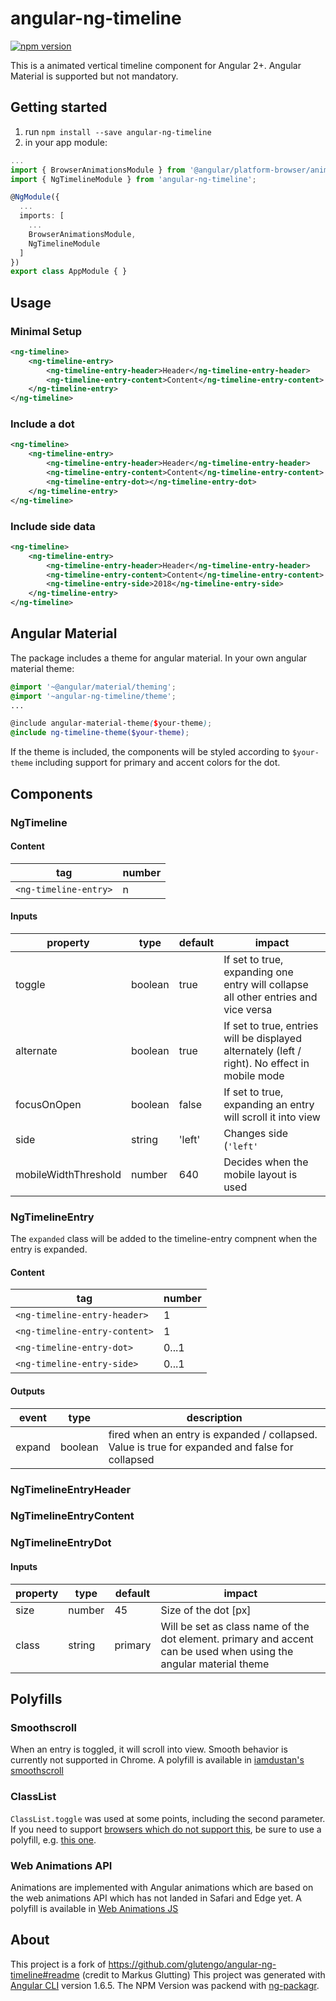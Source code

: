 # angular-ng-timeline

[![npm version](https://badge.fury.io/js/angular-ng-timeline.svg)](https://badge.fury.io/js/angular-ng-timeline)

This is a animated vertical timeline component for Angular 2+. Angular Material is supported but not mandatory.

## Getting started

1) run `npm install --save angular-ng-timeline` 
2) in your app module: 
```typescript
...
import { BrowserAnimationsModule } from '@angular/platform-browser/animations';
import { NgTimelineModule } from 'angular-ng-timeline';

@NgModule({
  ...
  imports: [
    ...
    BrowserAnimationsModule,
    NgTimelineModule
  ]
})
export class AppModule { }
```
## Usage

### Minimal Setup
```xml
<ng-timeline>
    <ng-timeline-entry>
        <ng-timeline-entry-header>Header</ng-timeline-entry-header>
        <ng-timeline-entry-content>Content</ng-timeline-entry-content>
    </ng-timeline-entry>
</ng-timeline>
```

### Include a dot
```xml
<ng-timeline>
    <ng-timeline-entry>
        <ng-timeline-entry-header>Header</ng-timeline-entry-header>
        <ng-timeline-entry-content>Content</ng-timeline-entry-content>
        <ng-timeline-entry-dot></ng-timeline-entry-dot>
    </ng-timeline-entry>
</ng-timeline>
```

### Include side data
```xml
<ng-timeline>
    <ng-timeline-entry>
        <ng-timeline-entry-header>Header</ng-timeline-entry-header>
        <ng-timeline-entry-content>Content</ng-timeline-entry-content>
        <ng-timeline-entry-side>2018</ng-timeline-entry-side>
    </ng-timeline-entry>
</ng-timeline>
```

## Angular Material

The package includes a theme for angular material. In your own angular material theme:

```scss
@import '~@angular/material/theming';
@import '~angular-ng-timeline/theme';
...

@include angular-material-theme($your-theme);
@include ng-timeline-theme($your-theme);
```
If the theme is included, the components will be styled according to `$your-theme` including support for primary and accent colors for the dot.

## Components

### NgTimeline

#### Content
| tag                    | number |
| ---------------------- | ------ |
| `<ng-timeline-entry>` |     n  |

#### Inputs

| property             | type    | default  | impact                                                                                          |
| -------------------- | ------- | -------- | ----------------------------------------------------------------------------------------------- |
| toggle               | boolean | true     | If set to true, expanding one entry will collapse all other entries and vice versa              |
| alternate            | boolean | true     | If set to true, entries will be displayed alternately (left / right). No effect in mobile mode  |
| focusOnOpen          | boolean | false    | If set to true, expanding an entry will scroll it into view                                     |
| side                 | string  | 'left'   | Changes side (`'left'` | `'right'`) the entries are shown on. No effect if alternate is `true`  |
| mobileWidthThreshold | number  | 640      | Decides when the mobile layout is used                                                          |

### NgTimelineEntry
The `expanded` class will be added to the timeline-entry compnent when the entry is expanded.  

#### Content
| tag                            | number |
| ------------------------------ | ------ |
| `<ng-timeline-entry-header>`  |     1  |
| `<ng-timeline-entry-content>` |     1  |
| `<ng-timeline-entry-dot>`     | 0...1  |
| `<ng-timeline-entry-side>`    | 0...1  |

#### Outputs

| event           | type    | description
| --------------- | ------- | --------------------------------------------
| expand          | boolean | fired when an entry is expanded / collapsed. Value is true for expanded and false for collapsed

### NgTimelineEntryHeader

### NgTimelineEntryContent

### NgTimelineEntryDot

#### Inputs
| property | type   | default | impact                                                                                                             |
| -------- | ------ | ------- | ------------------------------------------------------------------------------------------------------------------ |
| size     | number |     45  | Size of the dot [px]                                                                                               |
| class    | string | primary | Will be set as class name of the dot element. primary and accent can be used when using the angular material theme |


## Polyfills

### Smoothscroll
When an entry is toggled, it will scroll into view. Smooth behavior is currently not supported in Chrome. A polyfill is available in [iamdustan's smoothscroll](https://github.com/iamdustan/smoothscroll)

### ClassList
`ClassList.toggle` was used at some points, including the second parameter. If you need to support [browsers which do not support this](https://caniuse.com/#feat=classlist), be sure to use a polyfill, e.g. [this one](https://github.com/eligrey/classList.js/).

### Web Animations API
Animations are implemented with Angular animations which are based on the web animations API which has not landed in Safari and Edge yet. A polyfill is available in [Web Animations JS](https://github.com/web-animations/web-animations-js)

## About
This project is a fork of https://github.com/glutengo/angular-ng-timeline#readme (credit to Markus Glutting)
This project was generated with [Angular CLI](https://github.com/angular/angular-cli) version 1.6.5.
The NPM Version was packend with [ng-packagr](https://github.com/dherges/ng-packagr).

